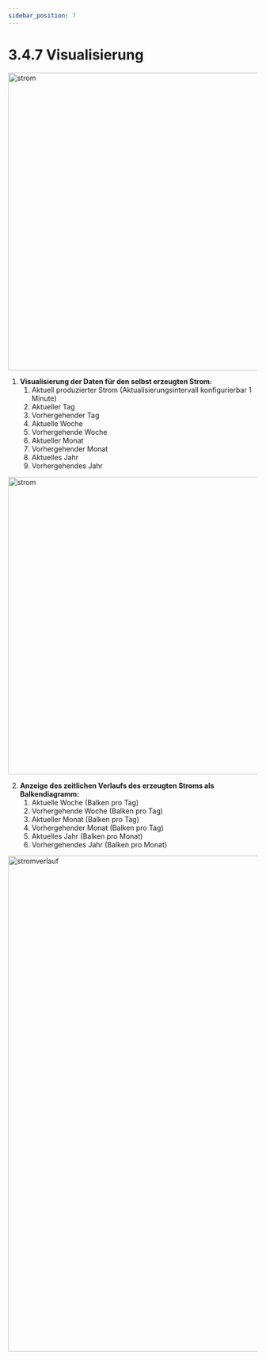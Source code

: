 ```yaml
---
sidebar_position: 7
---
```


# 3.4.7 Visualisierung
<img src="/img/interval.png" alt="strom" width="600"/>

1. **Visualisierung der Daten für den selbst erzeugten Strom:**
    1. Aktuell produzierter Strom (Aktualisierungsintervall konfigurierbar 1 Minute)
    2. Aktueller Tag
    3. Vorhergehender Tag
    4. Aktuelle Woche
    5. Vorhergehende Woche
    6. Aktueller Monat
    7. Vorhergehender Monat
    8. Aktuelles Jahr
    9. Vorhergehendes Jahr
<img src="/img/strom.png" alt="strom" width="600"/>

2. **Anzeige des zeitlichen Verlaufs des erzeugten Stroms als Balkendiagramm:**
    1. Aktuelle Woche (Balken pro Tag)
    2. Vorhergehende Woche (Balken pro Tag)
    3. Aktueller Monat (Balken pro Tag)
    4. Vorhergehender Monat (Balken pro Tag)
    5. Aktuelles Jahr (Balken pro Monat)
    6. Vorhergehendes Jahr (Balken pro Monat)
<img src="/img/history.png" alt="stromverlauf" width="1000"/>